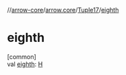 //[arrow-core](../../../index.md)/[arrow.core](../index.md)/[Tuple17](index.md)/[eighth](eighth.md)

# eighth

[common]\
val [eighth](eighth.md): [H](index.md)

